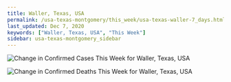 ```yaml
---
title: Waller, Texas, USA
permalink: /usa-texas-montgomery/this_week/usa-texas-waller-7_days.html
last_updated: Dec 7, 2020
keywords: ["Waller, Texas, USA", "This Week"]
sidebar: usa-texas-montgomery_sidebar
---
```


![Change in Confirmed Cases This Week for Waller, Texas, USA](/covid_tracker/images/graphs/usa-texas-waller-delta_confirmed-7_days_graph.png)

![Change in Confirmed Deaths This Week for Waller, Texas, USA](/covid_tracker/images/graphs/usa-texas-waller-delta_deaths-7_days_graph.png)
